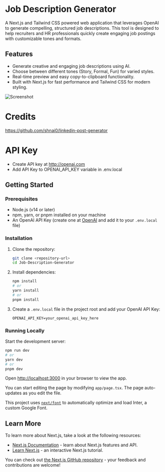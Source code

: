 # Job Description Generator

A Next.js and Tailwind CSS powered web application that leverages OpenAI to generate compelling, structured job descriptions. This tool is designed to help recruiters and HR professionals quickly create engaging job postings with customizable tones and formats.


## Features

- Generate creative and engaging job descriptions using AI.
- Choose between different tones (Story, Formal, Fun) for varied styles.
- Real-time preview and easy copy-to-clipboard functionality.
- Built with Next.js for fast performance and Tailwind CSS for modern styling.

![Screenshot](/docs/images/index-screenshot.png)

# Credits

https://github.com/shnai0/linkedin-post-generator

# API Key

- Create API key at http://openai.com
- Add API Key to OPENAI_API_KEY variable in .env.local

## Getting Started

### Prerequisites

- Node.js (v14 or later)
- npm, yarn, or pnpm installed on your machine
- An OpenAI API Key (create one at [OpenAI](http://openai.com) and add it to your `.env.local` file)

### Installation

1. Clone the repository:
   ```bash
   git clone <repository-url>
   cd Job-Description-Generator
   ```
2. Install dependencies:
   ```bash
   npm install
   # or
   yarn install
   # or
   pnpm install
   ```
3. Create a `.env.local` file in the project root and add your OpenAI API Key:
   ```env
   OPENAI_API_KEY=your_openai_api_key_here
   ```

### Running Locally

Start the development server:
```bash
npm run dev
# or
yarn dev
# or
pnpm dev
```
Open [http://localhost:3000](http://localhost:3000) in your browser to view the app.

You can start editing the page by modifying `app/page.tsx`. The page auto-updates as you edit the file.

This project uses [`next/font`](https://nextjs.org/docs/basic-features/font-optimization) to automatically optimize and load Inter, a custom Google Font.

## Learn More

To learn more about Next.js, take a look at the following resources:

- [Next.js Documentation](https://nextjs.org/docs) - learn about Next.js features and API.
- [Learn Next.js](https://nextjs.org/learn) - an interactive Next.js tutorial.

You can check out [the Next.js GitHub repository](https://github.com/vercel/next.js/) - your feedback and contributions are welcome!
